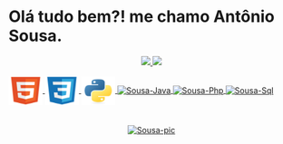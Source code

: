 ### <h1> Olá tudo bem?! me chamo Antônio Sousa.</h1> 

<div align="center">
    <a href="https://github.com/AntonioFSousa">
    <img height="180em" src="https://github-readme-stats.vercel.app/api?username=AntonioFSousa&show_icons=true&theme=dark&include_all_commits=true&count_private=true"/>
    <img height="120em" src="https://github-readme-stats.vercel.app/api/top-langs/?username=AntonioFSousa&layout=compact&langs_count=7&theme=dark"/>
</div>
  
 <div style="display: inline_block"><br>
    <img align="center" alt="Sousa-HTML" height="50" width="60" src="https://raw.githubusercontent.com/devicons/devicon/master/icons/html5/html5-original.svg">
    <img align="center" alt="Sousa-CSS" height="50" width="60" src="https://raw.githubusercontent.com/devicons/devicon/master/icons/css3/css3-original.svg">
    <img align="center" alt="Sousa-Python" height="50" width="60" src="https://raw.githubusercontent.com/devicons/devicon/master/icons/python/python-original.svg">
    <img align="center" alt="Sousa-Java" height="50" width="60" src="https://cdn.jsdelivr.net/gh/devicons/devicon/icons/java/java-original.svg">
    <img align="center" alt="Sousa-Php" height="50" width="60" src="https://cdn.jsdelivr.net/gh/devicons/devicon/icons/php/php-plain.svg">
    <img align="center" alt="Sousa-Sql" height="50" width="60" src="https://cdn.jsdelivr.net/gh/devicons/devicon/icons/mysql/mysql-original.svg">
</div>
  <br>
  <br>
<div align="center">
    <img align="center" alt="Sousa-pic" height="200" style="border-radius80px;"       src="https://cdn.dribbble.com/users/2401141/screenshots/5487982/media/9a946a4bf36643b0b9c7ece0eb478f83.gif">  
</div>
